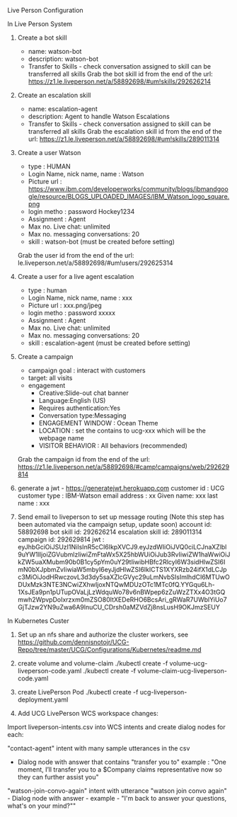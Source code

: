 Live Person Configuration

In Live Person System

1. Create a bot skill
    - name: watson-bot
    - description: watson-bot
    - Transfer to Skills - check conversation assigned to skill can be transferred
         all skills
   Grab the bot skill id from the end of the url: https://z1.le.liveperson.net/a/58892698/#um!skills/292626214

2. Create an escalation skill
    - name: escalation-agent
    - description: Agent to handle Watson Escalations
    - Transfer to Skills - check conversation assigned to skill can be transferred
         all skills
   Grab the escalation skill id from the end of the url: https://z1.le.liveperson.net/a/58892698/#um!skills/289011314


3. Create a user Watson
	- type : HUMAN
	- Login Name, nick name, name : Watson
	- Picture url : https://www.ibm.com/developerworks/community/blogs/ibmandgoogle/resource/BLOGS_UPLOADED_IMAGES/IBM_Watson_logo_square.png
	- login metho : password Hockey1234
	- Assignment : Agent
	- Max no. Live chat: unlimited
	- Max no. messaging conversations: 20
	- skill : watson-bot (must be created before setting)

	Grab the user id from the end of the url: le.liveperson.net/a/58892698/#um!users/292625314

4. Create a user for a live agent escalation
    - type : human
	- Login Name, nick name, name : xxx
	- Picture url : xxx.png/jpeg
	- login metho : password xxxxx
	- Assignment : Agent
	- Max no. Live chat: unlimited
	- Max no. messaging conversations: 20
	- skill : escalation-agent (must be created before setting)

3. Create a campaign

   - campaign goal : interact with customers
   - target: all visits
   - engagement
     -  Creative:Slide-out chat banner
     - Language:English (US)
     - Requires authentication:Yes
     - Conversation type:Messaging
     - ENGAGEMENT WINDOW : Ocean Theme
     - LOCATION : set the contains to ucg-xxx which will be the webpage name
     - VISITOR BEHAVIOR : All behaviors (recommended)

   Grab the campaign id from the end of the url: https://z1.le.liveperson.net/a/58892698/#camp!campaigns/web/292629814

4. generate a jwt - https://generatejwt.herokuapp.com
      customer id : UCG
      customer type : IBM-Watson
      email address : xx
      Given name: xxx
      last name : xxx

5. Send email to liveperson to set up message routing (Note this step has been automated via the campaign setup, update soon)
      account id: 58892698
      bot skill id: 292626214
      escalation skill id: 289011314
      campaign id: 292629814
      jwt : eyJhbGciOiJSUzI1NiIsInR5cCI6IkpXVCJ9.eyJzdWIiOiJVQ0ciLCJnaXZlbl9uYW1lIjoiZGVubmlzIiwiZmFtaWx5X25hbWUiOiJub3RvIiwiZW1haWwiOiJkZW5uaXMubm90b0B1cy5pYm0uY29tIiwibHBfc2RlcyI6W3sidHlwZSI6ImN0bXJpbmZvIiwiaW5mbyI6eyJjdHlwZSI6IklCTS1XYXRzb24ifX1dLCJpc3MiOiJodHRwczovL3d3dy5saXZlcGVyc29uLmNvbSIsImlhdCI6MTUwODUxMzk3NTE3NCwiZXhwIjoxNTQwMDUzOTc1MTc0fQ.YYGqu6Lh-1XsJEa9pn1pUTupOVaLjLzWdquWo78v6nBWpep6zZuWzZTXx4O3tGQmwh2WpvpDoIxrzxm0mZSO80ItXEDeRHO6BcsAri_gRWaR7UWblYiUo7GjTJzw2YN9uZwa6A9lnuCU_CDrsh0aMZVdZj8nsLusH9OKJmzSEUY

In Kubernetes Custer

1. Set up an nfs share and authorize the cluster workers, see https://github.com/dennisnotojr/UCG-Repo/tree/master/UCG/Configurations/Kubernetes/readme.md

2. create volume and volume-claim
   ./kubectl create -f volume-ucg-liveperson-code.yaml
   ./kubectl create -f volume-claim-ucg-liveperson-code.yaml

3. create LivePerson Pod
   ./kubectl create -f ucg-liveperson-deployment.yaml

4. Add UCG LivePerson WCS workspace changes: 
  
  Import liveperson-intents.csv into WCS intents and create dialog nodes for each:
  
  "contact-agent" intent with many sample utterances in the csv
   - Dialog node with answer that contains "transfer you to" example : "One moment, I’ll transfer you to a $Company claims representative now so they can further assist you"

  "watson-join-convo-again" intent with utterance "watson join convo again"
    - Dialog node with answer - example - "I'm back to answer your questions, what's on your mind?"" 
